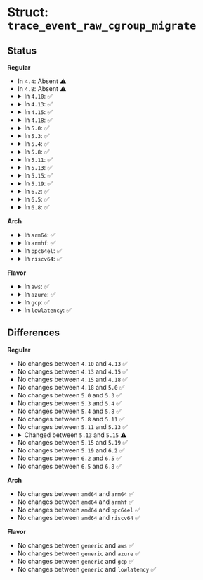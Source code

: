 # Struct: <code>trace_event_raw_cgroup_migrate</code>

## Status
<b>Regular</b>
<ul>
<li>
In <code>4.4</code>: Absent ⚠️
</li>
<li>
In <code>4.8</code>: Absent ⚠️
</li>
<li>
<details>
<summary>In <code>4.10</code>: ✅</summary>

```c
struct trace_event_raw_cgroup_migrate {
    struct trace_entry ent;
    int dst_root;
    int dst_id;
    int dst_level;
    u32 __data_loc_dst_path;
    int pid;
    u32 __data_loc_comm;
    char __data[0];
};
```
</details>
</li>
<li>
<details>
<summary>In <code>4.13</code>: ✅</summary>

```c
struct trace_event_raw_cgroup_migrate {
    struct trace_entry ent;
    int dst_root;
    int dst_id;
    int dst_level;
    u32 __data_loc_dst_path;
    int pid;
    u32 __data_loc_comm;
    char __data[0];
};
```
</details>
</li>
<li>
<details>
<summary>In <code>4.15</code>: ✅</summary>

```c
struct trace_event_raw_cgroup_migrate {
    struct trace_entry ent;
    int dst_root;
    int dst_id;
    int dst_level;
    u32 __data_loc_dst_path;
    int pid;
    u32 __data_loc_comm;
    char __data[0];
};
```
</details>
</li>
<li>
<details>
<summary>In <code>4.18</code>: ✅</summary>

```c
struct trace_event_raw_cgroup_migrate {
    struct trace_entry ent;
    int dst_root;
    int dst_id;
    int dst_level;
    u32 __data_loc_dst_path;
    int pid;
    u32 __data_loc_comm;
    char __data[0];
};
```
</details>
</li>
<li>
<details>
<summary>In <code>5.0</code>: ✅</summary>

```c
struct trace_event_raw_cgroup_migrate {
    struct trace_entry ent;
    int dst_root;
    int dst_id;
    int dst_level;
    int pid;
    u32 __data_loc_dst_path;
    u32 __data_loc_comm;
    char __data[0];
};
```
</details>
</li>
<li>
<details>
<summary>In <code>5.3</code>: ✅</summary>

```c
struct trace_event_raw_cgroup_migrate {
    struct trace_entry ent;
    int dst_root;
    int dst_id;
    int dst_level;
    int pid;
    u32 __data_loc_dst_path;
    u32 __data_loc_comm;
    char __data[0];
};
```
</details>
</li>
<li>
<details>
<summary>In <code>5.4</code>: ✅</summary>

```c
struct trace_event_raw_cgroup_migrate {
    struct trace_entry ent;
    int dst_root;
    int dst_id;
    int dst_level;
    int pid;
    u32 __data_loc_dst_path;
    u32 __data_loc_comm;
    char __data[0];
};
```
</details>
</li>
<li>
<details>
<summary>In <code>5.8</code>: ✅</summary>

```c
struct trace_event_raw_cgroup_migrate {
    struct trace_entry ent;
    int dst_root;
    int dst_id;
    int dst_level;
    int pid;
    u32 __data_loc_dst_path;
    u32 __data_loc_comm;
    char __data[0];
};
```
</details>
</li>
<li>
<details>
<summary>In <code>5.11</code>: ✅</summary>

```c
struct trace_event_raw_cgroup_migrate {
    struct trace_entry ent;
    int dst_root;
    int dst_id;
    int dst_level;
    int pid;
    u32 __data_loc_dst_path;
    u32 __data_loc_comm;
    char __data[0];
};
```
</details>
</li>
<li>
<details>
<summary>In <code>5.13</code>: ✅</summary>

```c
struct trace_event_raw_cgroup_migrate {
    struct trace_entry ent;
    int dst_root;
    int dst_id;
    int dst_level;
    int pid;
    u32 __data_loc_dst_path;
    u32 __data_loc_comm;
    char __data[0];
};
```
</details>
</li>
<li>
<details>
<summary>In <code>5.15</code>: ✅</summary>

```c
struct trace_event_raw_cgroup_migrate {
    struct trace_entry ent;
    int dst_root;
    int dst_level;
    u64 dst_id;
    int pid;
    u32 __data_loc_dst_path;
    u32 __data_loc_comm;
    char __data[0];
};
```
</details>
</li>
<li>
<details>
<summary>In <code>5.19</code>: ✅</summary>

```c
struct trace_event_raw_cgroup_migrate {
    struct trace_entry ent;
    int dst_root;
    int dst_level;
    u64 dst_id;
    int pid;
    u32 __data_loc_dst_path;
    u32 __data_loc_comm;
    char __data[0];
};
```
</details>
</li>
<li>
<details>
<summary>In <code>6.2</code>: ✅</summary>

```c
struct trace_event_raw_cgroup_migrate {
    struct trace_entry ent;
    int dst_root;
    int dst_level;
    u64 dst_id;
    int pid;
    u32 __data_loc_dst_path;
    u32 __data_loc_comm;
    char __data[0];
};
```
</details>
</li>
<li>
<details>
<summary>In <code>6.5</code>: ✅</summary>

```c
struct trace_event_raw_cgroup_migrate {
    struct trace_entry ent;
    int dst_root;
    int dst_level;
    u64 dst_id;
    int pid;
    u32 __data_loc_dst_path;
    u32 __data_loc_comm;
    char __data[0];
};
```
</details>
</li>
<li>
<details>
<summary>In <code>6.8</code>: ✅</summary>

```c
struct trace_event_raw_cgroup_migrate {
    struct trace_entry ent;
    int dst_root;
    int dst_level;
    u64 dst_id;
    int pid;
    u32 __data_loc_dst_path;
    u32 __data_loc_comm;
    char __data[0];
};
```
</details>
</li>
</ul>
<b>Arch</b>
<ul>
<li>
<details>
<summary>In <code>arm64</code>: ✅</summary>

```c
struct trace_event_raw_cgroup_migrate {
    struct trace_entry ent;
    int dst_root;
    int dst_id;
    int dst_level;
    int pid;
    u32 __data_loc_dst_path;
    u32 __data_loc_comm;
    char __data[0];
};
```
</details>
</li>
<li>
<details>
<summary>In <code>armhf</code>: ✅</summary>

```c
struct trace_event_raw_cgroup_migrate {
    struct trace_entry ent;
    int dst_root;
    int dst_id;
    int dst_level;
    int pid;
    u32 __data_loc_dst_path;
    u32 __data_loc_comm;
    char __data[0];
};
```
</details>
</li>
<li>
<details>
<summary>In <code>ppc64el</code>: ✅</summary>

```c
struct trace_event_raw_cgroup_migrate {
    struct trace_entry ent;
    int dst_root;
    int dst_id;
    int dst_level;
    int pid;
    u32 __data_loc_dst_path;
    u32 __data_loc_comm;
    char __data[0];
};
```
</details>
</li>
<li>
<details>
<summary>In <code>riscv64</code>: ✅</summary>

```c
struct trace_event_raw_cgroup_migrate {
    struct trace_entry ent;
    int dst_root;
    int dst_id;
    int dst_level;
    int pid;
    u32 __data_loc_dst_path;
    u32 __data_loc_comm;
    char __data[0];
};
```
</details>
</li>
</ul>
<b>Flavor</b>
<ul>
<li>
<details>
<summary>In <code>aws</code>: ✅</summary>

```c
struct trace_event_raw_cgroup_migrate {
    struct trace_entry ent;
    int dst_root;
    int dst_id;
    int dst_level;
    int pid;
    u32 __data_loc_dst_path;
    u32 __data_loc_comm;
    char __data[0];
};
```
</details>
</li>
<li>
<details>
<summary>In <code>azure</code>: ✅</summary>

```c
struct trace_event_raw_cgroup_migrate {
    struct trace_entry ent;
    int dst_root;
    int dst_id;
    int dst_level;
    int pid;
    u32 __data_loc_dst_path;
    u32 __data_loc_comm;
    char __data[0];
};
```
</details>
</li>
<li>
<details>
<summary>In <code>gcp</code>: ✅</summary>

```c
struct trace_event_raw_cgroup_migrate {
    struct trace_entry ent;
    int dst_root;
    int dst_id;
    int dst_level;
    int pid;
    u32 __data_loc_dst_path;
    u32 __data_loc_comm;
    char __data[0];
};
```
</details>
</li>
<li>
<details>
<summary>In <code>lowlatency</code>: ✅</summary>

```c
struct trace_event_raw_cgroup_migrate {
    struct trace_entry ent;
    int dst_root;
    int dst_id;
    int dst_level;
    int pid;
    u32 __data_loc_dst_path;
    u32 __data_loc_comm;
    char __data[0];
};
```
</details>
</li>
</ul>

## Differences
<b>Regular</b>
<ul>
<li>
No changes between <code>4.10</code> and <code>4.13</code> ✅
</li>
<li>
No changes between <code>4.13</code> and <code>4.15</code> ✅
</li>
<li>
No changes between <code>4.15</code> and <code>4.18</code> ✅
</li>
<li>
No changes between <code>4.18</code> and <code>5.0</code> ✅
</li>
<li>
No changes between <code>5.0</code> and <code>5.3</code> ✅
</li>
<li>
No changes between <code>5.3</code> and <code>5.4</code> ✅
</li>
<li>
No changes between <code>5.4</code> and <code>5.8</code> ✅
</li>
<li>
No changes between <code>5.8</code> and <code>5.11</code> ✅
</li>
<li>
No changes between <code>5.11</code> and <code>5.13</code> ✅
</li>
<li>
<details>
<summary>Changed between <code>5.13</code> and <code>5.15</code> ⚠️</summary>
<ul>
<li>
<b>Field type changed. </b>
<code>int dst_id</code> ➡️ <code>u64 dst_id</code>
</li>
</ul>
</details>
</li>
<li>
No changes between <code>5.15</code> and <code>5.19</code> ✅
</li>
<li>
No changes between <code>5.19</code> and <code>6.2</code> ✅
</li>
<li>
No changes between <code>6.2</code> and <code>6.5</code> ✅
</li>
<li>
No changes between <code>6.5</code> and <code>6.8</code> ✅
</li>
</ul>
<b>Arch</b>
<ul>
<li>
No changes between <code>amd64</code> and <code>arm64</code> ✅
</li>
<li>
No changes between <code>amd64</code> and <code>armhf</code> ✅
</li>
<li>
No changes between <code>amd64</code> and <code>ppc64el</code> ✅
</li>
<li>
No changes between <code>amd64</code> and <code>riscv64</code> ✅
</li>
</ul>
<b>Flavor</b>
<ul>
<li>
No changes between <code>generic</code> and <code>aws</code> ✅
</li>
<li>
No changes between <code>generic</code> and <code>azure</code> ✅
</li>
<li>
No changes between <code>generic</code> and <code>gcp</code> ✅
</li>
<li>
No changes between <code>generic</code> and <code>lowlatency</code> ✅
</li>
</ul>
